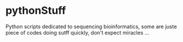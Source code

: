 # pythonStuff
Python scripts dedicated to sequencing bioinformatics, some are juste piece of codes doing sutff quickly, don't expect miracles ... 
